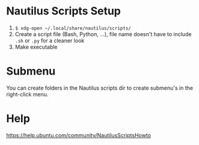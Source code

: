 # Nautilus Scripts Setup
1. ``$ xdg-open ~/.local/share/nautilus/scripts/``
2. Create a script file (Bash, Python, ...), file name doesn't have to include `.sh` or `.py` for a cleaner look
3. Make executable

# Submenu
You can create folders in the Nautilus scripts dir to create submenu's in the right-click menu.

# Help
https://help.ubuntu.com/community/NautilusScriptsHowto
